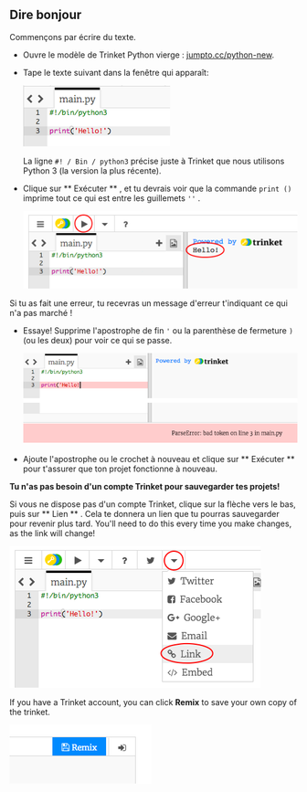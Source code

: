 ## Dire bonjour

Commençons par écrire du texte.

+ Ouvre le modèle de Trinket Python vierge : <a href="http://jumpto.cc/python-new" target="_blank">jumpto.cc/python-new</a>.

+ Tape le texte suivant dans la fenêtre qui apparaît:
    
    ![screenshot](images/me-hi.png)
    
    La ligne ` #! / Bin / python3 ` précise juste à Trinket que nous utilisons Python 3 (la version la plus récente).

+ Clique sur ** Exécuter ** , et tu devrais voir que la commande ` print () ` imprime tout ce qui est entre les guillemets ` '' ` .
    
    ![screenshot](images/me-hi-test.png)

Si tu as fait une erreur, tu recevras un message d'erreur t'indiquant ce qui n'a pas marché !

+ Essaye! Supprime l'apostrophe de fin ` ' ` ou la parenthèse de fermeture `) ` (ou les deux) pour voir ce qui se passe.
    
    ![screenshot](images/me-syntax.png)

+ Ajoute l'apostrophe ou le crochet à nouveau et clique sur ** Exécuter ** pour t'assurer que ton projet fonctionne à nouveau.

**Tu n'as pas besoin d'un compte Trinket pour sauvegarder tes projets!**

Si vous ne dispose pas d'un compte Trinket, clique sur la flèche vers le bas, puis sur ** Lien ** . Cela te donnera un lien que tu pourras sauvegarder pour revenir plus tard. You'll need to do this every time you make changes, as the link will change!

![screenshot](images/me-link.png)

If you have a Trinket account, you can click **Remix** to save your own copy of the trinket.

![screenshot](images/me-remix.png)